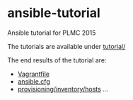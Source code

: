 ansible-tutorial
================

Ansible tutorial for PLMC 2015

The tutorials are available under
[tutorial/](https://github.com/robertbarabas/ansible-tutorial/tutorial/README.md)

The end results of the tutorial are:
* [Vagrantfile](https://github.com/robertbarabas/ansible-tutorial/Vagrantfile)
* [ansible.cfg](https://github.com/robertbarabas/ansible-tutorial/ansible.cfg)
* [provisioning/inventory/hosts](https://github.com/robertbarabas/ansible-tutorial/provisioning/inventory/hosts)
...
